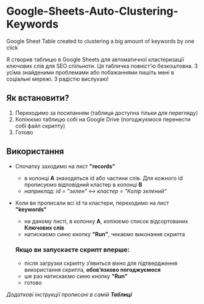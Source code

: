 # Google-Sheets-Auto-Clustering-Keywords
Google Sheet Table created to clustering a big amount of keywords by one click

Я створив таблицю в Google Sheets для автоматичної кластеризації ключових слів для SEO спільноти. 
Ця табличка повністʼю безкоштовна. З усіма знайденими проблемами або побажаннями пишіть мені в соціальні мережі. 
З радістю вислухаю!

## Як встановити?
1. Переходимо за посиланням (таблиця доступна тільки для перегляду)
2. Копіюємо таблицю собі на Google Drive (погоджуємося перенести собі файл скрипту)
3. Готово

## Використання
- Спочатку заходимо на лист **"records"**
   - в колонці **A** знаходяться id або частини слів. Для кожного id прописуємо відповідний кластер в колонці **B**
   - *наприклад: id = "зелен" <-> кластер = "Колір зелений"*
  
- Коли ви прописали всі id та кластери, переходимо на лист **"keywords"**
  - на даному листі, в колонку **A**, копіюємо список відсортованих **Ключових слів**
  - натискаємо синю кнопку **"Run"**, чекаємо виконання скрипта
  ### Якщо ви запускаєте скрипт вперше: 
  - після загрузки скрипту зʼявиться вікно для підтвердження використання скрипта, **обовʼязково погоджуємося**
  - ше раз натискаємо синю кнопку **"Run"**
  - готово
  
*Додаткові інструкції прописані в самій **Таблиці***
      




